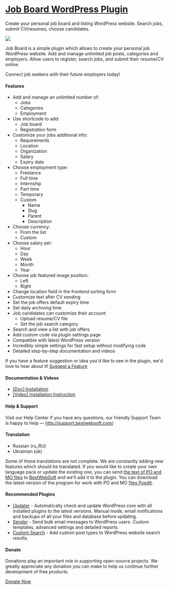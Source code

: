 <a href="http://bestwebsoft.com/products/wordpress/plugins/job-board/" target=_blank>Job Board WordPress Plugin</a>
========================

Create your personal job board and listing WordPress website. Search jobs, submit CV/resumes, choose candidates.

<img src="http://bestwebsoft.com/wp-content/uploads/2014/09/job-board-banner-website.jpg" />

<p>Job Board is a simple plugin which allows to create your personal job WordPress website. Add and manage unlimited job posts, categories and employers. Allow users to register, search jobs, and submit their resume/CV online.</p>

<p>Connect job seekers with their future employers today!</p>


<div class='video'></div>


<h4>Features</h4>

<ul>
<li>Add and manage an unlimited number of:

<ul>
<li>Jobs</li>
<li>Categories</li>
<li>Employment</li>
</ul></li>
<li>Use shortcode to add:

<ul>
<li>Job board</li>
<li>Registration form</li>
</ul></li>
<li>Customize your jobs additional info:

<ul>
<li>Requirements</li>
<li>Location</li>
<li>Organization</li>
<li>Salary</li>
<li>Expiry date</li>
</ul></li>
<li>Choose employment type:

<ul>
<li>Freelance</li>
<li>Full time</li>
<li>Internship</li>
<li>Part time</li>
<li>Temporary</li>
<li>Custom

<ul>
<li>Name</li>
<li>Slug</li>
<li>Parent</li>
<li>Description</li>
</ul></li>
</ul></li>
<li>Choose currency:

<ul>
<li>From the list</li>
<li>Custom</li>
</ul></li>
<li>Choose salary per:

<ul>
<li>Hour</li>
<li>Day</li>
<li>Week</li>
<li>Month</li>
<li>Year</li>
</ul></li>
<li>Choose job featured image position:

<ul>
<li>Left</li>
<li>Right</li>
</ul></li>
<li>Change location field in the frontend sorting form</li>
<li>Customize text after CV sending</li>
<li>Set the job offers default expiry time</li>
<li>Set daily archiving time</li>
<li>Job candidates can customize their account:

<ul>
<li>Upload resume/CV file</li>
<li>Set the job search category</li>
</ul></li>
<li>Search and view a list with job offers</li>
<li>Add custom code via plugin settings page</li>
<li>Compatible with latest WordPress version</li>
<li>Incredibly simple settings for fast setup without modifying code</li>
<li>Detailed step-by-step documentation and videos</li>
</ul>

<p>If you have a feature suggestion or idea you'd like to see in the plugin, we'd love to hear about it! <a href="http://support.bestwebsoft.com/hc/en-us/requests/new">Suggest a Feature</a></p>

<h4>Documentation &#38; Videos</h4>

<ul>
<li><a href="https://docs.google.com/document/d/1Lg33uJlVEW6Seo7oio8Dsc0PgOq0iXotTRtyHUHJLCI/">[Doc] Installation</a></li>
<li><a href="http://www.youtube.com/watch?v=-5mDdQmDuIc">[Video] Installation Instruction</a></li>
</ul>

<h4>Help &#38; Support</h4>

<p>Visit our Help Center if you have any questions, our friendly Support Team is happy to help &#8212; <a href="http://support.bestwebsoft.com/">http://support.bestwebsoft.com/</a></p>

<h4>Translation</h4>

<ul>
<li>Russian (ru_RU)</li>
<li>Ukrainian (uk)</li>
</ul>

<p>Some of these translations are not complete. We are constantly adding new features which should be translated. If you would like to create your own language pack or update the existing one, you can send <a href="http://codex.wordpress.org/Translating_WordPress">the text of PO and MO files</a> to <a href="http://support.bestwebsoft.com/hc/en-us/requests/new">BestWebSoft</a> and we'll add it to the plugin. You can download the latest version of the program for work with PO and MO <a href="http://www.poedit.net/download.php">files Poedit</a>.</p>

<h4>Recommended Plugins</h4>

<ul>
<li><a href="http://bestwebsoft.com/products/wordpress/plugins/updater/?k=c9514c3366ba95825f1470bfc8d75f4f">Updater</a> - Automatically check and update WordPress core with all installed plugins to the latest versions. Manual mode, email notifications and backups of all your files and database before updating.</li>
<li><a href="http://bestwebsoft.com/products/wordpress/plugins/sender/?k=ccd218c6d916f9735e3de54ff210e4fe">Sender</a> - Send bulk email messages to WordPress users. Custom templates, advanced settings and detailed reports.</li>
<li><a href="http://bestwebsoft.com/products/wordpress/plugins/custom-search/?k=0320eef03b72c22f7448ab163f612a6d">Custom Search</a> - Add custom post types to WordPress website search results.</li>
</ul>

<h4>Donate</h4>

<p>Donations play an important role in supporting open-source projects. We greatly appreciate any donation you can make to help us continue further development of free products.</p>

<p><a href="http://bestwebsoft.com/donate/">Donate Now</a></p>